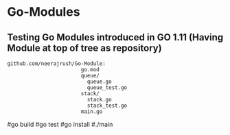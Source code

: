 # Go-Modules
## Testing Go Modules introduced in GO 1.11 (Having Module at top of tree as repository)
```
github.com/neerajrush/Go-Module:
                        go.mod
                        queue/
                          queue.go
                          queue_test.go
                        stack/
                          stack.go
                          stack_test.go
                        main.go
```
#go build
#go test
#go install
#./main
             
                      
